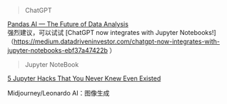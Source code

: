 > ChatGPT</br>

[Pandas AI — The Future of Data Analysis](https://medium.com/@fareedkhandev/pandas-ai-the-future-of-data-analysis-8f0be9b5ab6f 'PandasAI调用OpenAI接口,生成式进行数据分析')</br>
强烈建议，可以试试
[ChatGPT now integrates with Jupyter Notebooks!]（https://medium.datadriveninvestor.com/chatgpt-now-integrates-with-jupyter-notebooks-ebf37a47422b ）


> Jupyter NoteBook

[5 Jupyter Hacks That You Never Knew Even Existed](https://towardsdatascience.com/5-jupyter-hacks-that-you-never-knew-even-existed-9dc0a08fd90a '可视化增强；代码提示')


Midjourney/Leonardo AI：图像生成

